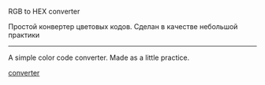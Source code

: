 RGB to HEX converter

Простой конвертер цветовых кодов. Сделан в качестве небольшой практики

------------------------------------------------------------------------------------------------------------------------

A simple color code converter. Made as a little practice.

[converter](https://natalielinen.github.io/rgb-to-hex-converter/)
